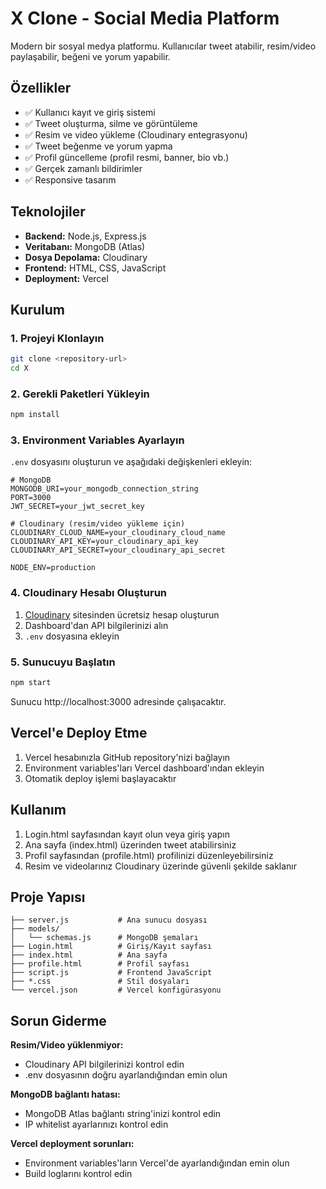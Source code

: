 # X Clone - Social Media Platform

Modern bir sosyal medya platformu. Kullanıcılar tweet atabilir, resim/video paylaşabilir, beğeni ve yorum yapabilir.

## Özellikler

- ✅ Kullanıcı kayıt ve giriş sistemi
- ✅ Tweet oluşturma, silme ve görüntüleme
- ✅ Resim ve video yükleme (Cloudinary entegrasyonu)
- ✅ Tweet beğenme ve yorum yapma
- ✅ Profil güncelleme (profil resmi, banner, bio vb.)
- ✅ Gerçek zamanlı bildirimler
- ✅ Responsive tasarım

## Teknolojiler

- **Backend:** Node.js, Express.js
- **Veritabanı:** MongoDB (Atlas)
- **Dosya Depolama:** Cloudinary
- **Frontend:** HTML, CSS, JavaScript
- **Deployment:** Vercel

## Kurulum

### 1. Projeyi Klonlayın

```bash
git clone <repository-url>
cd X
```

### 2. Gerekli Paketleri Yükleyin

```bash
npm install
```

### 3. Environment Variables Ayarlayın

`.env` dosyasını oluşturun ve aşağıdaki değişkenleri ekleyin:

```env
# MongoDB
MONGODB_URI=your_mongodb_connection_string
PORT=3000
JWT_SECRET=your_jwt_secret_key

# Cloudinary (resim/video yükleme için)
CLOUDINARY_CLOUD_NAME=your_cloudinary_cloud_name
CLOUDINARY_API_KEY=your_cloudinary_api_key
CLOUDINARY_API_SECRET=your_cloudinary_api_secret

NODE_ENV=production
```

### 4. Cloudinary Hesabı Oluşturun

1. [Cloudinary](https://cloudinary.com) sitesinden ücretsiz hesap oluşturun
2. Dashboard'dan API bilgilerinizi alın
3. `.env` dosyasına ekleyin

### 5. Sunucuyu Başlatın

```bash
npm start
```

Sunucu http://localhost:3000 adresinde çalışacaktır.

## Vercel'e Deploy Etme

1. Vercel hesabınızla GitHub repository'nizi bağlayın
2. Environment variables'ları Vercel dashboard'ından ekleyin
3. Otomatik deploy işlemi başlayacaktır

## Kullanım

1. Login.html sayfasından kayıt olun veya giriş yapın
2. Ana sayfa (index.html) üzerinden tweet atabilirsiniz
3. Profil sayfasından (profile.html) profilinizi düzenleyebilirsiniz
4. Resim ve videolarınız Cloudinary üzerinde güvenli şekilde saklanır

## Proje Yapısı

```
├── server.js           # Ana sunucu dosyası
├── models/
│   └── schemas.js      # MongoDB şemaları
├── Login.html          # Giriş/Kayıt sayfası
├── index.html          # Ana sayfa
├── profile.html        # Profil sayfası
├── script.js           # Frontend JavaScript
├── *.css               # Stil dosyaları
└── vercel.json         # Vercel konfigürasyonu
```

## Sorun Giderme

**Resim/Video yüklenmiyor:**

- Cloudinary API bilgilerinizi kontrol edin
- .env dosyasının doğru ayarlandığından emin olun

**MongoDB bağlantı hatası:**

- MongoDB Atlas bağlantı string'inizi kontrol edin
- IP whitelist ayarlarınızı kontrol edin

**Vercel deployment sorunları:**

- Environment variables'ların Vercel'de ayarlandığından emin olun
- Build loglarını kontrol edin
